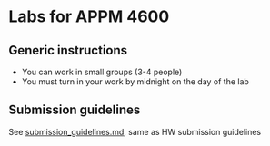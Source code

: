# Labs for APPM 4600

## Generic instructions
- You can work in small groups (3-4 people)
- You must turn in your work by midnight on the day of the lab

## Submission guidelines
See [submission_guidelines.md](../Homework/submission_guidelines.md), same as HW submission guidelines
